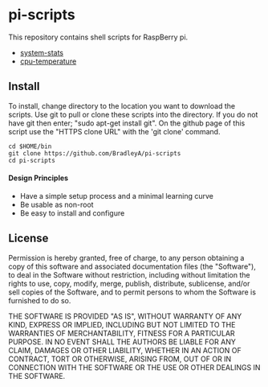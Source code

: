 # pi-scripts

This repository contains shell scripts for RaspBerry pi.

 * [system-stats](https://github.com/BradleyA/pi-scripts/tree/master/system-stats)
 * [cpu-temperature](https://github.com/BradleyA/pi-scripts/tree/master/cpu-temperature)

## Install

To install, change directory to the location you want to download the scripts. Use git to pull or clone these scripts into the directory. If you do not have git then enter; "sudo apt-get install git". On the github page of this script use the "HTTPS clone URL" with the 'git clone' command.

    cd $HOME/bin
    git clone https://github.com/BradleyA/pi-scripts
    cd pi-scripts

#### Design Principles
 * Have a simple setup process and a minimal learning curve
 * Be usable as non-root
 * Be easy to install and configure

## License

Permission is hereby granted, free of charge, to any person obtaining a copy of this software and associated documentation files (the "Software"), to deal in the Software without restriction, including without limitation the rights to use, copy, modify, merge, publish, distribute, sublicense, and/or sell copies of the Software, and to permit persons to whom the Software is furnished to do so.

THE SOFTWARE IS PROVIDED "AS IS", WITHOUT WARRANTY OF ANY KIND, EXPRESS OR IMPLIED, INCLUDING BUT NOT LIMITED TO THE WARRANTIES OF MERCHANTABILITY, FITNESS FOR A PARTICULAR PURPOSE. IN NO EVENT SHALL THE AUTHORS BE LIABLE FOR ANY CLAIM, DAMAGES OR OTHER LIABILITY, WHETHER IN AN ACTION OF CONTRACT, TORT OR OTHERWISE, ARISING FROM, OUT OF OR IN CONNECTION WITH THE SOFTWARE OR THE USE OR OTHER DEALINGS IN THE SOFTWARE.
